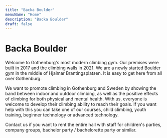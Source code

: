 ```yaml
---
title: "Backa Boulder"
menuName: "Home"
description: "Backa Boulder"
draft: false
---
```


# Backa Boulder

Welcome to Gothenburg's most modern climbing gym. Our premises were built in 2017 and
the climbing walls in 2021. We are a newly started Boulder gym in the middle of Hjalmar
Brantingsplatsen. It is easy to get here from all over Gothenburg.

We want to promote climbing in Gothenburg and Sweden by showing the band
between indoor and outdoor climbing, as well as the positive effects of climbing
for both physical and mental health. With us, everyone is welcome to develop
their climbing ability to reach their goals. If you want help with
this you can take one of our courses, child climbing, youth training,
beginner technology or advanced technology.

Contact us if you want to rent the entire hall with staff for children's parties,
company groups, bachelor party / bachelorette party or similar.